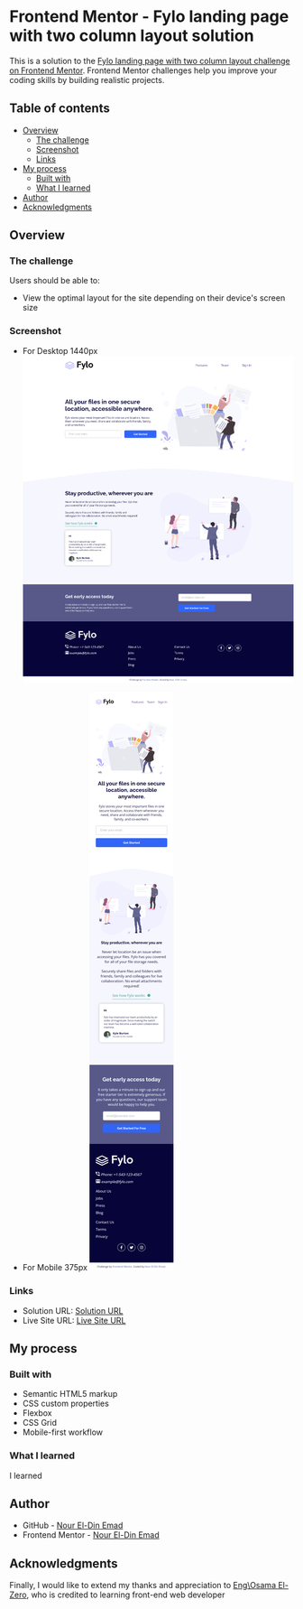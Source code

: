# Frontend Mentor - Fylo landing page with two column layout solution

This is a solution to the [Fylo landing page with two column layout challenge on Frontend Mentor](https://www.frontendmentor.io/challenges/fylo-landing-page-with-two-column-layout-5ca5ef041e82137ec91a50f5). Frontend Mentor challenges help you improve your coding skills by building realistic projects. 

## Table of contents

- [Overview](#overview)
  - [The challenge](#the-challenge)
  - [Screenshot](#screenshot)
  - [Links](#links)
- [My process](#my-process)
  - [Built with](#built-with)
  - [What I learned](#what-i-learned)
- [Author](#author)
- [Acknowledgments](#acknowledgments)


## Overview

### The challenge

Users should be able to:

- View the optimal layout for the site depending on their device's screen size

### Screenshot

- For Desktop 1440px
![](/design/desktop-design-1440px.png)

- For Mobile 375px
![](/design/mobile-design-375px.png)

### Links

- Solution URL: [Solution URL](https://www.frontendmentor.io/solutions/fylo-landing-page-with-two-column-layout-master-x9sCzFnK2N)
- Live Site URL: [Live Site URL](https://noureldinemad.github.io/FyloLandingPageWithTwoColumnLayoutMaster/)

## My process

### Built with

- Semantic HTML5 markup
- CSS custom properties
- Flexbox
- CSS Grid
- Mobile-first workflow

### What I learned

I learned 

## Author

- GitHub - [Nour El-Din Emad](https://github.com/NourElDinEmad)
- Frontend Mentor - [Nour El-Din Emad](https://www.frontendmentor.io/profile/NourElDinEmad)

## Acknowledgments

Finally, I would like to extend my thanks and appreciation to [Eng\Osama El-Zero](https://web.facebook.com/OsElzero), who is credited to learning front-end web developer